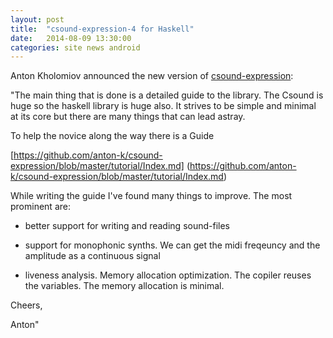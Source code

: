 ```yaml
---
layout: post
title:  "csound-expression-4 for Haskell"
date:   2014-08-09 13:30:00
categories: site news android 
---
```

Anton Kholomiov announced the new version of [csound-expression](http://hackage.haskell.org/package/csound-expression-4.0.0):

"The main thing that is done is a detailed guide to the library.
The Csound is huge so the haskell library is huge also.
It strives to be simple and minimal at its core but there are
many things that can lead astray. 

To help the novice along the way there is a Guide 
 
[https://github.com/anton-k/csound-expression/blob/master/tutorial/Index.md]
(https://github.com/anton-k/csound-expression/blob/master/tutorial/Index.md)

While writing the guide I've found many things to improve.
The most prominent are:

- better support for writing and reading sound-files

- support for monophonic synths.
  We can get the midi freqeuncy and the amplitude as 
   a continuous signal

- liveness analysis. Memory allocation optimization. 
  The copiler reuses the variables. The memory allocation is minimal.

Cheers,

Anton"


